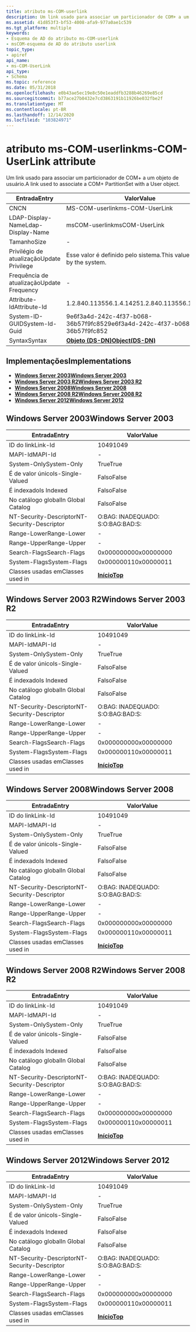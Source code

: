 ```yaml
---
title: atributo ms-COM-userlink
description: Um link usado para associar um particionador de COM+ a um objeto de usuário.
ms.assetid: 41d853f3-bf53-4008-afa9-977a0ae1c539
ms.tgt_platform: multiple
keywords:
- Esquema de AD do atributo ms-COM-userlink
- msCOM-esquema de AD do atributo userlink
topic_type:
- apiref
api_name:
- ms-COM-UserLink
api_type:
- Schema
ms.topic: reference
ms.date: 05/31/2018
ms.openlocfilehash: e0b43ae5ec19e8c50e1eaddfb3288b46269e85cd
ms.sourcegitcommit: b77ace27b0432e7cd3863191b11926be032fbe2f
ms.translationtype: MT
ms.contentlocale: pt-BR
ms.lasthandoff: 12/14/2020
ms.locfileid: "103824971"
---
```

# <a name="ms-com-userlink-attribute"></a><span data-ttu-id="8b4c3-105">atributo ms-COM-userlink</span><span class="sxs-lookup"><span data-stu-id="8b4c3-105">ms-COM-UserLink attribute</span></span>

<span data-ttu-id="8b4c3-106">Um link usado para associar um particionador de COM+ a um objeto de usuário.</span><span class="sxs-lookup"><span data-stu-id="8b4c3-106">A link used to associate a COM+ PartitionSet with a User object.</span></span>



| <span data-ttu-id="8b4c3-107">Entrada</span><span class="sxs-lookup"><span data-stu-id="8b4c3-107">Entry</span></span> | <span data-ttu-id="8b4c3-108">Valor</span><span class="sxs-lookup"><span data-stu-id="8b4c3-108">Value</span></span> |
|-------------------|-----------------------------------------|
| <span data-ttu-id="8b4c3-109">CN</span><span class="sxs-lookup"><span data-stu-id="8b4c3-109">CN</span></span>                | <span data-ttu-id="8b4c3-110">MS-COM-userlink</span><span class="sxs-lookup"><span data-stu-id="8b4c3-110">ms-COM-UserLink</span></span>                         |
| <span data-ttu-id="8b4c3-111">LDAP-Display-Name</span><span class="sxs-lookup"><span data-stu-id="8b4c3-111">Ldap-Display-Name</span></span> | <span data-ttu-id="8b4c3-112">msCOM-userlink</span><span class="sxs-lookup"><span data-stu-id="8b4c3-112">msCOM-UserLink</span></span>                          |
| <span data-ttu-id="8b4c3-113">Tamanho</span><span class="sxs-lookup"><span data-stu-id="8b4c3-113">Size</span></span>              | \-                                      |
| <span data-ttu-id="8b4c3-114">Privilégio de atualização</span><span class="sxs-lookup"><span data-stu-id="8b4c3-114">Update Privilege</span></span>  | <span data-ttu-id="8b4c3-115">Esse valor é definido pelo sistema.</span><span class="sxs-lookup"><span data-stu-id="8b4c3-115">This value is set by the system.</span></span>        |
| <span data-ttu-id="8b4c3-116">Frequência de atualização</span><span class="sxs-lookup"><span data-stu-id="8b4c3-116">Update Frequency</span></span>  | \-                                      |
| <span data-ttu-id="8b4c3-117">Attribute-Id</span><span class="sxs-lookup"><span data-stu-id="8b4c3-117">Attribute-Id</span></span>      | <span data-ttu-id="8b4c3-118">1.2.840.113556.1.4.1425</span><span class="sxs-lookup"><span data-stu-id="8b4c3-118">1.2.840.113556.1.4.1425</span></span>                 |
| <span data-ttu-id="8b4c3-119">System-ID-GUID</span><span class="sxs-lookup"><span data-stu-id="8b4c3-119">System-Id-Guid</span></span>    | <span data-ttu-id="8b4c3-120">9e6f3a4d-242c-4f37-b068-36b57f9fc852</span><span class="sxs-lookup"><span data-stu-id="8b4c3-120">9e6f3a4d-242c-4f37-b068-36b57f9fc852</span></span>    |
| <span data-ttu-id="8b4c3-121">Syntax</span><span class="sxs-lookup"><span data-stu-id="8b4c3-121">Syntax</span></span>            | [<span data-ttu-id="8b4c3-122">**Objeto (DS-DN)**</span><span class="sxs-lookup"><span data-stu-id="8b4c3-122">**Object(DS-DN)**</span></span>](s-object-ds-dn.md) |



## <a name="implementations"></a><span data-ttu-id="8b4c3-123">Implementações</span><span class="sxs-lookup"><span data-stu-id="8b4c3-123">Implementations</span></span>

-   [<span data-ttu-id="8b4c3-124">**Windows Server 2003**</span><span class="sxs-lookup"><span data-stu-id="8b4c3-124">**Windows Server 2003**</span></span>](#windows-server-2003)
-   [<span data-ttu-id="8b4c3-125">**Windows Server 2003 R2**</span><span class="sxs-lookup"><span data-stu-id="8b4c3-125">**Windows Server 2003 R2**</span></span>](#windows-server-2003-r2)
-   [<span data-ttu-id="8b4c3-126">**Windows Server 2008**</span><span class="sxs-lookup"><span data-stu-id="8b4c3-126">**Windows Server 2008**</span></span>](#windows-server-2008)
-   [<span data-ttu-id="8b4c3-127">**Windows Server 2008 R2**</span><span class="sxs-lookup"><span data-stu-id="8b4c3-127">**Windows Server 2008 R2**</span></span>](#windows-server-2008-r2)
-   [<span data-ttu-id="8b4c3-128">**Windows Server 2012**</span><span class="sxs-lookup"><span data-stu-id="8b4c3-128">**Windows Server 2012**</span></span>](#windows-server-2012)

## <a name="windows-server-2003"></a><span data-ttu-id="8b4c3-129">Windows Server 2003</span><span class="sxs-lookup"><span data-stu-id="8b4c3-129">Windows Server 2003</span></span>



| <span data-ttu-id="8b4c3-130">Entrada</span><span class="sxs-lookup"><span data-stu-id="8b4c3-130">Entry</span></span> | <span data-ttu-id="8b4c3-131">Valor</span><span class="sxs-lookup"><span data-stu-id="8b4c3-131">Value</span></span> |
|------------------------|---------------------------------|
| <span data-ttu-id="8b4c3-132">ID do link</span><span class="sxs-lookup"><span data-stu-id="8b4c3-132">Link-Id</span></span>                | <span data-ttu-id="8b4c3-133">1049</span><span class="sxs-lookup"><span data-stu-id="8b4c3-133">1049</span></span>                            |
| <span data-ttu-id="8b4c3-134">MAPI-Id</span><span class="sxs-lookup"><span data-stu-id="8b4c3-134">MAPI-Id</span></span>                | \-                              |
| <span data-ttu-id="8b4c3-135">System-Only</span><span class="sxs-lookup"><span data-stu-id="8b4c3-135">System-Only</span></span>            | <span data-ttu-id="8b4c3-136">True</span><span class="sxs-lookup"><span data-stu-id="8b4c3-136">True</span></span>                            |
| <span data-ttu-id="8b4c3-137">É de valor único</span><span class="sxs-lookup"><span data-stu-id="8b4c3-137">Is-Single-Valued</span></span>       | <span data-ttu-id="8b4c3-138">Falso</span><span class="sxs-lookup"><span data-stu-id="8b4c3-138">False</span></span>                           |
| <span data-ttu-id="8b4c3-139">É indexado</span><span class="sxs-lookup"><span data-stu-id="8b4c3-139">Is Indexed</span></span>             | <span data-ttu-id="8b4c3-140">Falso</span><span class="sxs-lookup"><span data-stu-id="8b4c3-140">False</span></span>                           |
| <span data-ttu-id="8b4c3-141">No catálogo global</span><span class="sxs-lookup"><span data-stu-id="8b4c3-141">In Global Catalog</span></span>      | <span data-ttu-id="8b4c3-142">Falso</span><span class="sxs-lookup"><span data-stu-id="8b4c3-142">False</span></span>                           |
| <span data-ttu-id="8b4c3-143">NT-Security-Descriptor</span><span class="sxs-lookup"><span data-stu-id="8b4c3-143">NT-Security-Descriptor</span></span> | <span data-ttu-id="8b4c3-144">O:BAG: INADEQUADO: S:</span><span class="sxs-lookup"><span data-stu-id="8b4c3-144">O:BAG:BAD:S:</span></span>                    |
| <span data-ttu-id="8b4c3-145">Range-Lower</span><span class="sxs-lookup"><span data-stu-id="8b4c3-145">Range-Lower</span></span>            | \-                              |
| <span data-ttu-id="8b4c3-146">Range-Upper</span><span class="sxs-lookup"><span data-stu-id="8b4c3-146">Range-Upper</span></span>            | \-                              |
| <span data-ttu-id="8b4c3-147">Search-Flags</span><span class="sxs-lookup"><span data-stu-id="8b4c3-147">Search-Flags</span></span>           | <span data-ttu-id="8b4c3-148">0x00000000</span><span class="sxs-lookup"><span data-stu-id="8b4c3-148">0x00000000</span></span>                      |
| <span data-ttu-id="8b4c3-149">System-Flags</span><span class="sxs-lookup"><span data-stu-id="8b4c3-149">System-Flags</span></span>           | <span data-ttu-id="8b4c3-150">0x00000011</span><span class="sxs-lookup"><span data-stu-id="8b4c3-150">0x00000011</span></span>                      |
| <span data-ttu-id="8b4c3-151">Classes usadas em</span><span class="sxs-lookup"><span data-stu-id="8b4c3-151">Classes used in</span></span>        | [<span data-ttu-id="8b4c3-152">**Início**</span><span class="sxs-lookup"><span data-stu-id="8b4c3-152">**Top**</span></span>](c-top.md)<br/> |



## <a name="windows-server-2003-r2"></a><span data-ttu-id="8b4c3-153">Windows Server 2003 R2</span><span class="sxs-lookup"><span data-stu-id="8b4c3-153">Windows Server 2003 R2</span></span>



| <span data-ttu-id="8b4c3-154">Entrada</span><span class="sxs-lookup"><span data-stu-id="8b4c3-154">Entry</span></span> | <span data-ttu-id="8b4c3-155">Valor</span><span class="sxs-lookup"><span data-stu-id="8b4c3-155">Value</span></span> |
|------------------------|---------------------------------|
| <span data-ttu-id="8b4c3-156">ID do link</span><span class="sxs-lookup"><span data-stu-id="8b4c3-156">Link-Id</span></span>                | <span data-ttu-id="8b4c3-157">1049</span><span class="sxs-lookup"><span data-stu-id="8b4c3-157">1049</span></span>                            |
| <span data-ttu-id="8b4c3-158">MAPI-Id</span><span class="sxs-lookup"><span data-stu-id="8b4c3-158">MAPI-Id</span></span>                | \-                              |
| <span data-ttu-id="8b4c3-159">System-Only</span><span class="sxs-lookup"><span data-stu-id="8b4c3-159">System-Only</span></span>            | <span data-ttu-id="8b4c3-160">True</span><span class="sxs-lookup"><span data-stu-id="8b4c3-160">True</span></span>                            |
| <span data-ttu-id="8b4c3-161">É de valor único</span><span class="sxs-lookup"><span data-stu-id="8b4c3-161">Is-Single-Valued</span></span>       | <span data-ttu-id="8b4c3-162">Falso</span><span class="sxs-lookup"><span data-stu-id="8b4c3-162">False</span></span>                           |
| <span data-ttu-id="8b4c3-163">É indexado</span><span class="sxs-lookup"><span data-stu-id="8b4c3-163">Is Indexed</span></span>             | <span data-ttu-id="8b4c3-164">Falso</span><span class="sxs-lookup"><span data-stu-id="8b4c3-164">False</span></span>                           |
| <span data-ttu-id="8b4c3-165">No catálogo global</span><span class="sxs-lookup"><span data-stu-id="8b4c3-165">In Global Catalog</span></span>      | <span data-ttu-id="8b4c3-166">Falso</span><span class="sxs-lookup"><span data-stu-id="8b4c3-166">False</span></span>                           |
| <span data-ttu-id="8b4c3-167">NT-Security-Descriptor</span><span class="sxs-lookup"><span data-stu-id="8b4c3-167">NT-Security-Descriptor</span></span> | <span data-ttu-id="8b4c3-168">O:BAG: INADEQUADO: S:</span><span class="sxs-lookup"><span data-stu-id="8b4c3-168">O:BAG:BAD:S:</span></span>                    |
| <span data-ttu-id="8b4c3-169">Range-Lower</span><span class="sxs-lookup"><span data-stu-id="8b4c3-169">Range-Lower</span></span>            | \-                              |
| <span data-ttu-id="8b4c3-170">Range-Upper</span><span class="sxs-lookup"><span data-stu-id="8b4c3-170">Range-Upper</span></span>            | \-                              |
| <span data-ttu-id="8b4c3-171">Search-Flags</span><span class="sxs-lookup"><span data-stu-id="8b4c3-171">Search-Flags</span></span>           | <span data-ttu-id="8b4c3-172">0x00000000</span><span class="sxs-lookup"><span data-stu-id="8b4c3-172">0x00000000</span></span>                      |
| <span data-ttu-id="8b4c3-173">System-Flags</span><span class="sxs-lookup"><span data-stu-id="8b4c3-173">System-Flags</span></span>           | <span data-ttu-id="8b4c3-174">0x00000011</span><span class="sxs-lookup"><span data-stu-id="8b4c3-174">0x00000011</span></span>                      |
| <span data-ttu-id="8b4c3-175">Classes usadas em</span><span class="sxs-lookup"><span data-stu-id="8b4c3-175">Classes used in</span></span>        | [<span data-ttu-id="8b4c3-176">**Início**</span><span class="sxs-lookup"><span data-stu-id="8b4c3-176">**Top**</span></span>](c-top.md)<br/> |



## <a name="windows-server-2008"></a><span data-ttu-id="8b4c3-177">Windows Server 2008</span><span class="sxs-lookup"><span data-stu-id="8b4c3-177">Windows Server 2008</span></span>



| <span data-ttu-id="8b4c3-178">Entrada</span><span class="sxs-lookup"><span data-stu-id="8b4c3-178">Entry</span></span> | <span data-ttu-id="8b4c3-179">Valor</span><span class="sxs-lookup"><span data-stu-id="8b4c3-179">Value</span></span> |
|------------------------|---------------------------------|
| <span data-ttu-id="8b4c3-180">ID do link</span><span class="sxs-lookup"><span data-stu-id="8b4c3-180">Link-Id</span></span>                | <span data-ttu-id="8b4c3-181">1049</span><span class="sxs-lookup"><span data-stu-id="8b4c3-181">1049</span></span>                            |
| <span data-ttu-id="8b4c3-182">MAPI-Id</span><span class="sxs-lookup"><span data-stu-id="8b4c3-182">MAPI-Id</span></span>                | \-                              |
| <span data-ttu-id="8b4c3-183">System-Only</span><span class="sxs-lookup"><span data-stu-id="8b4c3-183">System-Only</span></span>            | <span data-ttu-id="8b4c3-184">True</span><span class="sxs-lookup"><span data-stu-id="8b4c3-184">True</span></span>                            |
| <span data-ttu-id="8b4c3-185">É de valor único</span><span class="sxs-lookup"><span data-stu-id="8b4c3-185">Is-Single-Valued</span></span>       | <span data-ttu-id="8b4c3-186">Falso</span><span class="sxs-lookup"><span data-stu-id="8b4c3-186">False</span></span>                           |
| <span data-ttu-id="8b4c3-187">É indexado</span><span class="sxs-lookup"><span data-stu-id="8b4c3-187">Is Indexed</span></span>             | <span data-ttu-id="8b4c3-188">Falso</span><span class="sxs-lookup"><span data-stu-id="8b4c3-188">False</span></span>                           |
| <span data-ttu-id="8b4c3-189">No catálogo global</span><span class="sxs-lookup"><span data-stu-id="8b4c3-189">In Global Catalog</span></span>      | <span data-ttu-id="8b4c3-190">Falso</span><span class="sxs-lookup"><span data-stu-id="8b4c3-190">False</span></span>                           |
| <span data-ttu-id="8b4c3-191">NT-Security-Descriptor</span><span class="sxs-lookup"><span data-stu-id="8b4c3-191">NT-Security-Descriptor</span></span> | <span data-ttu-id="8b4c3-192">O:BAG: INADEQUADO: S:</span><span class="sxs-lookup"><span data-stu-id="8b4c3-192">O:BAG:BAD:S:</span></span>                    |
| <span data-ttu-id="8b4c3-193">Range-Lower</span><span class="sxs-lookup"><span data-stu-id="8b4c3-193">Range-Lower</span></span>            | \-                              |
| <span data-ttu-id="8b4c3-194">Range-Upper</span><span class="sxs-lookup"><span data-stu-id="8b4c3-194">Range-Upper</span></span>            | \-                              |
| <span data-ttu-id="8b4c3-195">Search-Flags</span><span class="sxs-lookup"><span data-stu-id="8b4c3-195">Search-Flags</span></span>           | <span data-ttu-id="8b4c3-196">0x00000000</span><span class="sxs-lookup"><span data-stu-id="8b4c3-196">0x00000000</span></span>                      |
| <span data-ttu-id="8b4c3-197">System-Flags</span><span class="sxs-lookup"><span data-stu-id="8b4c3-197">System-Flags</span></span>           | <span data-ttu-id="8b4c3-198">0x00000011</span><span class="sxs-lookup"><span data-stu-id="8b4c3-198">0x00000011</span></span>                      |
| <span data-ttu-id="8b4c3-199">Classes usadas em</span><span class="sxs-lookup"><span data-stu-id="8b4c3-199">Classes used in</span></span>        | [<span data-ttu-id="8b4c3-200">**Início**</span><span class="sxs-lookup"><span data-stu-id="8b4c3-200">**Top**</span></span>](c-top.md)<br/> |



## <a name="windows-server-2008-r2"></a><span data-ttu-id="8b4c3-201">Windows Server 2008 R2</span><span class="sxs-lookup"><span data-stu-id="8b4c3-201">Windows Server 2008 R2</span></span>



| <span data-ttu-id="8b4c3-202">Entrada</span><span class="sxs-lookup"><span data-stu-id="8b4c3-202">Entry</span></span> | <span data-ttu-id="8b4c3-203">Valor</span><span class="sxs-lookup"><span data-stu-id="8b4c3-203">Value</span></span> |
|------------------------|---------------------------------|
| <span data-ttu-id="8b4c3-204">ID do link</span><span class="sxs-lookup"><span data-stu-id="8b4c3-204">Link-Id</span></span>                | <span data-ttu-id="8b4c3-205">1049</span><span class="sxs-lookup"><span data-stu-id="8b4c3-205">1049</span></span>                            |
| <span data-ttu-id="8b4c3-206">MAPI-Id</span><span class="sxs-lookup"><span data-stu-id="8b4c3-206">MAPI-Id</span></span>                | \-                              |
| <span data-ttu-id="8b4c3-207">System-Only</span><span class="sxs-lookup"><span data-stu-id="8b4c3-207">System-Only</span></span>            | <span data-ttu-id="8b4c3-208">True</span><span class="sxs-lookup"><span data-stu-id="8b4c3-208">True</span></span>                            |
| <span data-ttu-id="8b4c3-209">É de valor único</span><span class="sxs-lookup"><span data-stu-id="8b4c3-209">Is-Single-Valued</span></span>       | <span data-ttu-id="8b4c3-210">Falso</span><span class="sxs-lookup"><span data-stu-id="8b4c3-210">False</span></span>                           |
| <span data-ttu-id="8b4c3-211">É indexado</span><span class="sxs-lookup"><span data-stu-id="8b4c3-211">Is Indexed</span></span>             | <span data-ttu-id="8b4c3-212">Falso</span><span class="sxs-lookup"><span data-stu-id="8b4c3-212">False</span></span>                           |
| <span data-ttu-id="8b4c3-213">No catálogo global</span><span class="sxs-lookup"><span data-stu-id="8b4c3-213">In Global Catalog</span></span>      | <span data-ttu-id="8b4c3-214">Falso</span><span class="sxs-lookup"><span data-stu-id="8b4c3-214">False</span></span>                           |
| <span data-ttu-id="8b4c3-215">NT-Security-Descriptor</span><span class="sxs-lookup"><span data-stu-id="8b4c3-215">NT-Security-Descriptor</span></span> | <span data-ttu-id="8b4c3-216">O:BAG: INADEQUADO: S:</span><span class="sxs-lookup"><span data-stu-id="8b4c3-216">O:BAG:BAD:S:</span></span>                    |
| <span data-ttu-id="8b4c3-217">Range-Lower</span><span class="sxs-lookup"><span data-stu-id="8b4c3-217">Range-Lower</span></span>            | \-                              |
| <span data-ttu-id="8b4c3-218">Range-Upper</span><span class="sxs-lookup"><span data-stu-id="8b4c3-218">Range-Upper</span></span>            | \-                              |
| <span data-ttu-id="8b4c3-219">Search-Flags</span><span class="sxs-lookup"><span data-stu-id="8b4c3-219">Search-Flags</span></span>           | <span data-ttu-id="8b4c3-220">0x00000000</span><span class="sxs-lookup"><span data-stu-id="8b4c3-220">0x00000000</span></span>                      |
| <span data-ttu-id="8b4c3-221">System-Flags</span><span class="sxs-lookup"><span data-stu-id="8b4c3-221">System-Flags</span></span>           | <span data-ttu-id="8b4c3-222">0x00000011</span><span class="sxs-lookup"><span data-stu-id="8b4c3-222">0x00000011</span></span>                      |
| <span data-ttu-id="8b4c3-223">Classes usadas em</span><span class="sxs-lookup"><span data-stu-id="8b4c3-223">Classes used in</span></span>        | [<span data-ttu-id="8b4c3-224">**Início**</span><span class="sxs-lookup"><span data-stu-id="8b4c3-224">**Top**</span></span>](c-top.md)<br/> |



## <a name="windows-server-2012"></a><span data-ttu-id="8b4c3-225">Windows Server 2012</span><span class="sxs-lookup"><span data-stu-id="8b4c3-225">Windows Server 2012</span></span>



| <span data-ttu-id="8b4c3-226">Entrada</span><span class="sxs-lookup"><span data-stu-id="8b4c3-226">Entry</span></span> | <span data-ttu-id="8b4c3-227">Valor</span><span class="sxs-lookup"><span data-stu-id="8b4c3-227">Value</span></span> |
|------------------------|---------------------------------|
| <span data-ttu-id="8b4c3-228">ID do link</span><span class="sxs-lookup"><span data-stu-id="8b4c3-228">Link-Id</span></span>                | <span data-ttu-id="8b4c3-229">1049</span><span class="sxs-lookup"><span data-stu-id="8b4c3-229">1049</span></span>                            |
| <span data-ttu-id="8b4c3-230">MAPI-Id</span><span class="sxs-lookup"><span data-stu-id="8b4c3-230">MAPI-Id</span></span>                | \-                              |
| <span data-ttu-id="8b4c3-231">System-Only</span><span class="sxs-lookup"><span data-stu-id="8b4c3-231">System-Only</span></span>            | <span data-ttu-id="8b4c3-232">True</span><span class="sxs-lookup"><span data-stu-id="8b4c3-232">True</span></span>                            |
| <span data-ttu-id="8b4c3-233">É de valor único</span><span class="sxs-lookup"><span data-stu-id="8b4c3-233">Is-Single-Valued</span></span>       | <span data-ttu-id="8b4c3-234">Falso</span><span class="sxs-lookup"><span data-stu-id="8b4c3-234">False</span></span>                           |
| <span data-ttu-id="8b4c3-235">É indexado</span><span class="sxs-lookup"><span data-stu-id="8b4c3-235">Is Indexed</span></span>             | <span data-ttu-id="8b4c3-236">Falso</span><span class="sxs-lookup"><span data-stu-id="8b4c3-236">False</span></span>                           |
| <span data-ttu-id="8b4c3-237">No catálogo global</span><span class="sxs-lookup"><span data-stu-id="8b4c3-237">In Global Catalog</span></span>      | <span data-ttu-id="8b4c3-238">Falso</span><span class="sxs-lookup"><span data-stu-id="8b4c3-238">False</span></span>                           |
| <span data-ttu-id="8b4c3-239">NT-Security-Descriptor</span><span class="sxs-lookup"><span data-stu-id="8b4c3-239">NT-Security-Descriptor</span></span> | <span data-ttu-id="8b4c3-240">O:BAG: INADEQUADO: S:</span><span class="sxs-lookup"><span data-stu-id="8b4c3-240">O:BAG:BAD:S:</span></span>                    |
| <span data-ttu-id="8b4c3-241">Range-Lower</span><span class="sxs-lookup"><span data-stu-id="8b4c3-241">Range-Lower</span></span>            | \-                              |
| <span data-ttu-id="8b4c3-242">Range-Upper</span><span class="sxs-lookup"><span data-stu-id="8b4c3-242">Range-Upper</span></span>            | \-                              |
| <span data-ttu-id="8b4c3-243">Search-Flags</span><span class="sxs-lookup"><span data-stu-id="8b4c3-243">Search-Flags</span></span>           | <span data-ttu-id="8b4c3-244">0x00000000</span><span class="sxs-lookup"><span data-stu-id="8b4c3-244">0x00000000</span></span>                      |
| <span data-ttu-id="8b4c3-245">System-Flags</span><span class="sxs-lookup"><span data-stu-id="8b4c3-245">System-Flags</span></span>           | <span data-ttu-id="8b4c3-246">0x00000011</span><span class="sxs-lookup"><span data-stu-id="8b4c3-246">0x00000011</span></span>                      |
| <span data-ttu-id="8b4c3-247">Classes usadas em</span><span class="sxs-lookup"><span data-stu-id="8b4c3-247">Classes used in</span></span>        | [<span data-ttu-id="8b4c3-248">**Início**</span><span class="sxs-lookup"><span data-stu-id="8b4c3-248">**Top**</span></span>](c-top.md)<br/> |



 

 





